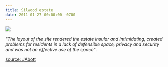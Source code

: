 ```yaml
---
title: Silwood estate
date: 2011-01-27 00:00:00 -0700
---
```


![](http://35percent.org/img/silwood90s.jpg)

_"The layout of the site rendered the estate insular and intimidating, created problems for residents in a lack of defensible space, privacy and security and was not an effective use of the space"_.

[source: JAbott](http://crappistmartin.github.io/images/LBS_Jon_Abbott.pdf)

